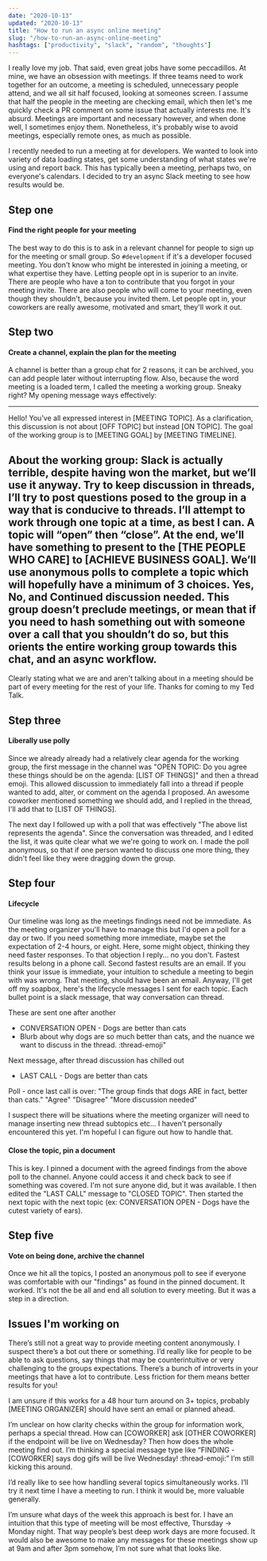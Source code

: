 ```yaml
---
date: "2020-10-13"
updated: "2020-10-13"
title: "How to run an async online meeting"
slug: "/how-to-run-an-async-online-meeting"
hashtags: ["productivity", "slack", "random", "thoughts"]
---
```


I really love my job. That said, even great jobs have some peccadillos. At mine, we have an obsession with meetings. If three teams need to work together for an outcome, a meeting is scheduled, unnecessary people attend, and we all sit half focused, looking at someones screen. I assume that half the people in the meeting are checking email, which then let's me quickly check a PR comment on some issue that actually interests me. It's absurd. Meetings are important and necessary however, and when done well, I sometimes enjoy them. Nonetheless, it's probably wise to avoid meetings, especially remote ones, as much as possible. 

I recently needed to run a meeting at for developers. We wanted to look into variety of data loading states, get some understanding of 
what states we're using and report back. This has typically been a meeting, perhaps two, on everyone's calendars. I decided to try an async Slack meeting to see how results would be.

## Step one
#### Find the right people for your meeting

The best way to do this is to ask in a relevant channel for people to sign up for the meeting or small group. So `#development` if it's a developer focused meeting. You don't know who might be interested in joining a meeting, or what expertise they have. Letting people opt in is superior to an invite. There are people who have a ton to contribute that you forgot in your meeting invite. There are also people who will come to your meeting, even though they shouldn't, because you invited them. Let people opt in, your coworkers are really awesome, motivated and smart, they'll work it out.

## Step two
#### Create a channel, explain the plan for the meeting

A channel is better than a group chat for 2 reasons, it can be archived, you can add people later without interrupting flow. Also, because the word meeting is a loaded term, I called the meeting a working group. Sneaky right? My opening message ways effectively:

---
Hello! You’ve all expressed interest in [MEETING TOPIC]. As a clarification, this discussion is not about [OFF TOPIC] but instead [ON TOPIC]. The goal of the working group is to [MEETING GOAL] by [MEETING TIMELINE].

About the working group:
Slack is actually terrible, despite having won the market, but we’ll use it anyway. Try to keep discussion in threads, I’ll try to post questions posed to the group in a way that is conducive to threads. I’ll attempt to work through one topic at a time, as best I can. A topic will “open” then “close”. At the end, we’ll have something to present to the [THE PEOPLE WHO CARE] to [ACHIEVE BUSINESS GOAL]. We’ll use anonymous polls to complete a topic which will hopefully have a minimum of 3 choices. Yes, No, and Continued discussion needed. This group doesn’t preclude meetings, or mean that if you need to hash something out with someone over a call that you shouldn’t do so, but this orients the entire working group towards this chat, and an async workflow.
---

Clearly stating what we are and aren't talking about in a meeting should be part of every meeting for the rest of your life. Thanks for coming to my Ted Talk.

## Step three
#### Liberally use polly

Since we already already had a relatively clear agenda for the working group, the first message in the channel was "OPEN TOPIC: Do you agree these things should be on the agenda: [LIST OF THINGS]" and then a thread emoji. This allowed discussion to immediately fall into a thread if people wanted to add, alter, or comment on the agenda I proposed. An awesome coworker mentioned something we should add, and I replied in the thread, I'll add that to [LIST OF THINGS].

The next day I followed up with a poll that was effectively "The above list represents the agenda". Since the conversation was threaded, and I edited the list, it was quite clear what we we're going to work on. I made the poll anonymous, so that if one person wanted to discuss one more thing, they didn't feel like they were dragging down the group. 

## Step four
#### Lifecycle

Our timeline was long as the meetings findings need not be immediate. As the meeting organizer you'll have to manage this but I'd open a poll for a day or two. If you need something more immediate, maybe set the expectation of 2-4 hours, or eight. Here, some might object, thinking they need faster responses. To that objection I reply... no you don't. Fastest results belong in a phone call. Second fastest results are an email. If you think your issue is immediate, your intuition to schedule a meeting to begin with was wrong. That meeting, should have been an email. Anyway, I'll get off my soapbox, here's the lifecycle messages I sent for each topic. Each bullet point is a slack message, that way conversation can thread.

These are sent one after another
 - CONVERSATION OPEN - Dogs are better than cats
 - Blurb about why dogs are so much better than cats, and the nuance we want to discuss in the thread. :thread-emoji"

Next message, after thread discussion has chilled out
 - LAST CALL - Dogs are better than cats

Poll - once last call is over:
"The group finds that dogs ARE in fact, better than cats." "Agree" "Disagree" "More discussion needed"

I suspect there will be situations where the meeting organizer will need to manage inserting new thread subtopics etc... I haven't personally encountered this yet. I'm hopeful I can figure out how to handle that.

#### Close the topic, pin a document

This is key. I pinned a document with the agreed findings from the above poll to the channel. Anyone could access it and check back to see if something was covered. I'm not sure anyone did, but it was available. I then edited the "LAST CALL" message to "CLOSED TOPIC". Then started the next topic with the next topic (ex: CONVERSATION OPEN - Dogs have the cutest variety of ears).

## Step five
#### Vote on being done, archive the channel

Once we hit all the topics, I posted an anonymous poll to see if everyone was comfortable with our "findings" as found in the pinned document. It worked. It's not the be all and end all solution to every meeting. But it was a step in a direction.  

## Issues I'm working on

There’s still not a great way to provide meeting content anonymously. I suspect there’s a bot out there or something. I’d really like for people to be able to ask questions, say things that may be counterintuitive or very challenging to the groups expectations. There’s a bunch of introverts in your meetings that have a lot to contribute. Less friction for them means better results for you!

I am unsure if this works for a 48 hour turn around on 3+ topics, probably [MEETING ORGANIZER] should have sent an email or planned ahead.

I’m unclear on how clarity checks within the group for information work, perhaps a special thread. How can [COWORKER] ask [OTHER COWORKER] if the endpoint will be live on Wednesday? Then how does the whole meeting find out. I’m thinking a special message type like “FINDING - [COWORKER] says dog gifs will be live Wednesday! :thread-emoji:” I’m still kicking this around.

I’d really like to see how handling several topics simultaneously works. I’ll try it next time I have a meeting to run. I think it would be, more valuable generally.

I’m unsure what days of the week this approach is best for. I have an intuition that this type of meeting will be most effective, Thursday -> Monday night. That way people’s best deep work days are more focused. It would also be awesome to make any messages for these meetings show up at 9am and after 3pm somehow, I’m not sure what that looks like.
